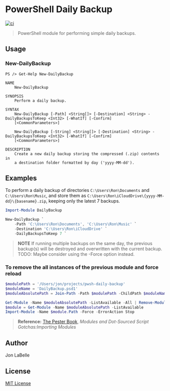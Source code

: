 # PowerShell Daily Backup

[![ci](https://github.com/jonlabelle/pwsh-daily-backup/actions/workflows/ci.yml/badge.svg)](https://github.com/jonlabelle/pwsh-daily-backup/actions/workflows/ci.yml)

> PowerShell module for performing simple daily backups.

## Usage

### New-DailyBackup

```console
PS /> Get-Help New-DailyBackup

NAME
    New-DailyBackup

SYNOPSIS
    Perform a daily backup.

SYNTAX
    New-DailyBackup [-Path] <String[]> [-Destination] <String> -DailyBackupsToKeep <Int32> [-WhatIf] [-Confirm]
    [<CommonParameters>]

    New-DailyBackup [-String] <String[]> [-Destination] <String> -DailyBackupsToKeep <Int32> [-WhatIf] [-Confirm]
    [<CommonParameters>]

DESCRIPTION
    Create a new daily backup storing the compressed (.zip) contents in
    a destination folder formatted by day ('yyyy-MM-dd').
```

## Examples

To perform a daily backup of directories `C:\Users\Ron\Documents` and
`C:\Users\Ron\Music`, and store them as `C:\Users\Ron\iCloudDrive\{yyyy-MM-dd}\{basename}.zip`,
keeping only the latest 7 backups.

```powershell
Import-Module DailyBackup

New-DailyBackup `
    -Path 'C:\Users\Ron\Documents', 'C:\Users\Ron\Music' `
    -Destination 'C:\Users\Ron\iCloudDrive' `
    -DailyBackupsToKeep 7 `
```

> **NOTE** If running multiple backups on the same day, the previous backup(s)
> will be destroyed and overwritten with the current backup.
> TODO: Maybe consider using the -Force option instead.

### To remove the all instances of the previous module and force reload

```powershell
$modulePath = '/Users/jon/projects/pwsh-daily-backup'
$moduleName = 'DailyBackup.psd1'
$moduleAbsolutePath = Join-Path -Path $modulePath -ChildPath $moduleName

Get-Module -Name $moduleAbsolutePath -ListAvailable -All | Remove-Module -Force
$module = Get-Module -Name $moduleAbsolutePath -ListAvailable
Import-Module -Name $module.Path -Force -ErrorAction Stop
```

> **Reference:** [The Pester Book](https://leanpub.com/pesterbook), *Modules and Dot-Sourced Script Gotchas:Importing Modules*

## Author

Jon LaBelle

## License

[MIT License](LICENSE.txt)

